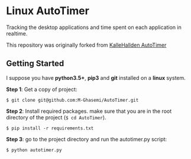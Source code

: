 # Linux AutoTimer

Tracking the desktop applications and time spent on each application in realtime.

This repository was originally forked from [KalleHallden AutoTimer](https://github.com/KalleHallden/AutoTimer)

## Getting Started

I suppose you have **python3.5+**, **pip3** and **git** installed on a **linux** system.

**Step 1**: Get a copy of project:

```$ git clone git@github.com:M-Ghasemi/AutoTimer.git```

**Step 2**: Install required packages. make sure that you are in the root directory of the project (```$ cd AutoTimer```).

```$ pip install -r requirements.txt```

**Step 3**: go to the project directory and run the autotimer.py script:

```$ python autotimer.py```
